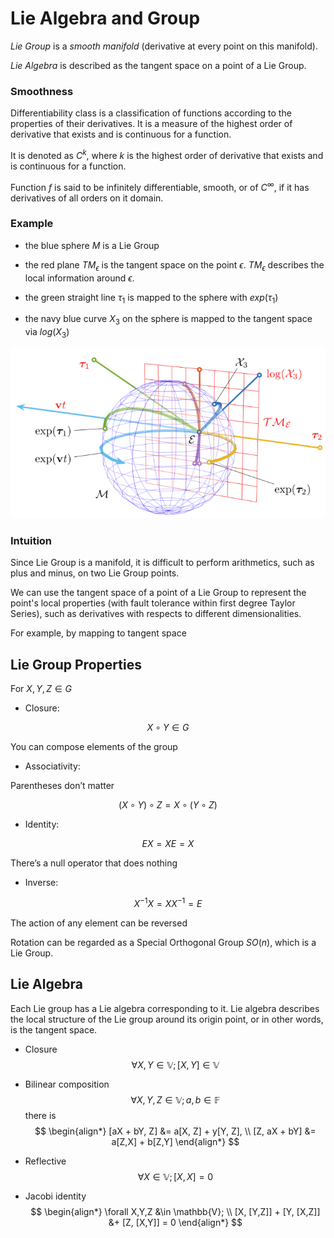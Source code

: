 # Lie Algebra and Group

*Lie Group* is a *smooth manifold* (derivative at every point on this manifold).

*Lie Algebra* is described as the tangent space on a point of a Lie Group.

### Smoothness

Differentiability class is a classification of functions according to the properties of their derivatives. It is a measure of the highest order of derivative that exists and is continuous for a function. 

It is denoted as $C^k$, where $k$ is the highest order of derivative that exists and is continuous for a function.

Function $f$ is said to be infinitely differentiable, smooth, or of $C^{\infty}$, if it has derivatives of all orders on it domain. 

### Example

* the blue sphere $M$ is a Lie Group

* the red plane $T M_{\epsilon}$ is the tangent space on the point $\epsilon$. $T M_{\epsilon}$ describes the local information around $\epsilon$.

* the green straight line $\tau_{1}$ is mapped to the sphere with $exp(\tau_{1})$

* the navy blue curve $X_3$ on the sphere is mapped to the tangent space via $log(X_3)$

![lie_algebra_sphere](imgs/lie_algebra_sphere.png "lie_algebra_sphere")

### Intuition

Since Lie Group is a manifold, it is difficult to perform arithmetics, such as plus and minus, on two Lie Group points.

We can use the tangent space of a point of a Lie Group to represent the point's local properties (with fault tolerance within first degree Taylor Series), such as derivatives with respects to different dimensionalities.

For example, by mapping to tangent space 

## Lie Group Properties

For $X , Y, Z \in G$

* Closure: 

$$
X \circ Y \in G
$$

You can compose elements of the group

* Associativity: 

Parentheses don’t matter

$$
(X \circ Y) \circ Z = X \circ (Y \circ Z)
$$

* Identity: 

$$
EX=XE=X
$$

There’s a null operator that does nothing

* Inverse: 

$$X
^{-1}X = XX^{-1} = E
$$

The action of any element can be reversed

Rotation can be regarded as a Special Orthogonal Group $SO(n)$, which is a Lie Group.

## Lie Algebra

Each Lie group has a Lie algebra
corresponding to it. Lie algebra describes the local structure of the Lie group around
its origin point, or in other words, is the tangent space.

* Closure 
$$
\forall X, Y \in \mathbb{V};
[X,Y] \in \mathbb{V}
$$

* Bilinear composition
$$
\forall X,Y,Z \in \mathbb{V};
a,b \in \mathbb{F}
$$
there is
$$
\begin{align*}
[aX + bY, Z] &=
a[X, Z] + y[Y, Z],
\\
[Z, aX + bY] &= a[Z,X] + b[Z,Y]
\end{align*}
$$

* Reflective
$$
\forall X \in \mathbb{V};
[X,X] = 0
$$ 

* Jacobi identity
$$
\begin{align*}
\forall X,Y,Z &\in \mathbb{V};
\\
[X, [Y,Z]] + [Y, [X,Z]] &+ [Z, [X,Y]] = 0
\end{align*}
$$